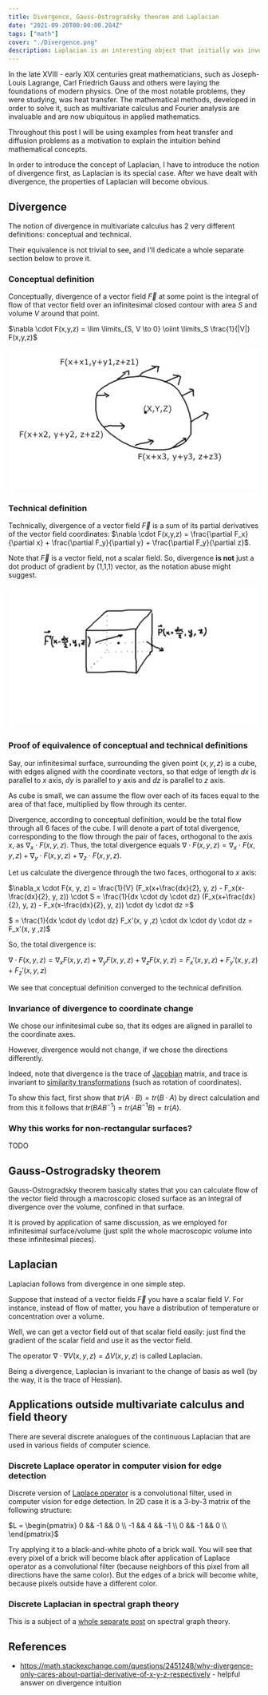 ```yaml
---
title: Divergence, Gauss-Ostrogradsky theorem and Laplacian
date: "2021-09-20T00:00:00.284Z"
tags: ["math"]
cover: "./Divergence.png"
description: Laplacian is an interesting object that initially was invented in multivariate calculus and field theory, but its generalizations arise in multiple areas of applied mathematics, from computer vision to spectral graph theory and from differential geometry to homologies. In this post I am going to explain the intuition behind Laplacian, which requires the introduction of the notion of divergence first. I'll also touch the famous Gauss-Ostrogradsky theorem. 
---
```


In the late XVIII - early XIX centuries great mathematicians, such as Joseph-Louis Lagrange, Carl Friedrich Gauss and others
were laying the foundations of modern physics. One of the most notable problems, they were studying, was heat transfer.
The mathematical methods, developed in order to solve it, such as multivariate calculus and Fourier analysis are invaluable
and are now ubiquitous in applied mathematics.

Throughout this post I will be using examples from heat transfer and diffusion problems as a motivation to 
explain the intuition behind mathematical concepts.

In order to introduce the concept of Laplacian, I have to introduce the notion of divergence first, as Laplacian is its special case. After we have dealt with divergence, the properties of Laplacian will become obvious.

Divergence
----------

The notion of divergence in multivariate calculus has 2 very different definitions: conceptual and technical.

Their equivalence is not trivial to see, and I'll dedicate a whole separate section below to prove it.

### Conceptual definition

Conceptually, divergence of a vector field $\vec{F}$ at some point is the integral of flow of that vector field over an 
infinitesimal closed contour with area $S$ and volume $V$ around that point. 

$\nabla \cdot F(x,y,z) = \lim \limits_{S, V \to 0} \oiint \limits_S \frac{1}{|V|} F(x,y,z)$

![Contour integral](./contour_integral.png)

### Technical definition

Technically, divergence of a vector field $\vec{F}$ is a sum of its partial derivatives of the vector field coordinates: $\nabla \cdot F(x,y,z) = \frac{\partial F_x}{\partial x} + \frac{\partial F_y}{\partial y} + \frac{\partial F_y}{\partial z}$. 

Note that $\vec{F}$ is a vector field, not a scalar field. So, divergence **is not** just a dot product of gradient 
by (1,1,1) vector, as the notation abuse might suggest.

![Infinitesimal cube](./Infinitesimal_cube.png)

### Proof of equivalence of conceptual and technical definitions

Say, our infinitesimal surface, surrounding the given point $(x,y,z)$ is a cube, with edges aligned with the coordinate 
vectors, so that edge of length $dx$ is parallel to $x$ axis, $dy$ is parallel to $y$ axis and $dz$ is parallel to $z$ axis.

As cube is small, we can assume the flow over each of its faces equal to the area of that face, multiplied by flow through
its center.

Divergence, according to conceptual definition, would be the total flow through all 6 faces of the cube. I will 
denote a part of total divergence, corresponding to the flow through the pair of faces, orthogonal to the axis $x$, as $\nabla_x \cdot F(x,y,z)$. 
Thus, the total divergence equals $\nabla \cdot F(x,y,z) = \nabla_x \cdot F(x,y,z) + \nabla_y \cdot F(x,y,z) + \nabla_z \cdot F(x,y,z)$.

Let us calculate the divergence through the two faces, orthogonal to $x$ axis: 

$\nabla_x \cdot F(x, y, z) = \frac{1}{V} (F_x(x+\frac{dx}{2}, y, z) - F_x(x-\frac{dx}{2}, y, z)) \cdot S = \frac{1}{dx \cdot dy \cdot dz} (F_x(x+\frac{dx}{2}, y, z) - F_x(x-\frac{dx}{2}, y, z)) \cdot dy \cdot dz =$

$ = \frac{1}{dx \cdot dy \cdot dz} F_x'(x, y ,z) \cdot dx \cdot dy \cdot dz = F_x'(x, y ,z)$

So, the total divergence is:

$\nabla \cdot F(x, y, z) = \nabla_x F(x, y, z) + \nabla_y F(x, y, z) + \nabla_z F(x, y, z) = F_x'(x, y ,z) + F_y'(x, y ,z) + F_z'(x, y ,z)$

We see that conceptual definition converged to the technical definition.

### Invariance of divergence to coordinate change

We chose our infinitesimal cube so, that its edges are aligned in parallel to the coordinate axes.

However, divergence would not change, if we chose the directions differently. 

Indeed, note that divergence is the trace of [Jacobian](https://en.wikipedia.org/wiki/Jacobian_matrix_and_determinant) matrix, and trace is invariant to [similarity transformations](https://en.wikipedia.org/wiki/Similarity_transformation) (such as rotation of coordinates). 

To show this fact, first show that $tr(A \cdot B) = tr(B \cdot A)$ by direct calculation and from this it follows that $tr(B A B^{-1}) = tr(A B^{-1} B) = tr(A)$.

### Why this works for non-rectangular surfaces?

TODO

Gauss-Ostrogradsky theorem
--------------------------

Gauss-Ostrogradsky theorem basically states that you can calculate flow of the vector field through a macroscopic closed
surface as an integral of divergence over the volume, confined in that surface. 

It is proved by application of same discussion, as we employed for infinitesimal surface/volume (just split the whole 
macroscopic volume into these infinitesimal pieces).

Laplacian
---------

Laplacian follows from divergence in one simple step.

Suppose that instead of a vector fields $\vec{F}$ you have a scalar field $V$. For instance, instead of flow of matter,
you have a distribution of temperature or concentration over a volume.

Well, we can get a vector field out of that scalar field easily: just find the gradient of the scalar field and use it
as the vector field.

The operator $\nabla \cdot \nabla V(x,y,z) = \Delta V(x,y,z)$ is called Laplacian.

Being a divergence, Laplacian is invariant to the change of basis as well (by the way, it is the trace of Hessian).


Applications outside multivariate calculus and field theory
-----------------------------------------------------------

There are several discrete analogues of the continuous Laplacian that are used in various fields of computer science.

### Discrete Laplace operator in computer vision for edge detection

Discrete version of [Laplace operator](https://en.wikipedia.org/wiki/Discrete_Laplace_operator) is a convolutional filter, used in computer vision for edge detection. In 2D case it is a 3-by-3 matrix of the following structure:

$L = 
\begin{pmatrix}
0 && -1 && 0 \\
-1 && 4 && -1 \\
0 && -1 && 0 \\
\end{pmatrix}$

Try applying it to a black-and-white photo of a brick wall. You will see that every pixel of a brick will become black after
application of Laplace operator as a convolutional filter (because neighbors of this pixel from all directions have the same color).
But the edges of a brick will become white, because pixels outside have a different color. 

### Discrete Laplacian in spectral graph theory

This is a subject of a [whole separate post](/2021-09-02-1) on spectral graph theory.

References
----------
 - https://math.stackexchange.com/questions/2451248/why-divergence-only-cares-about-partial-derivative-of-x-y-z-respectively - helpful answer on divergence intuition
